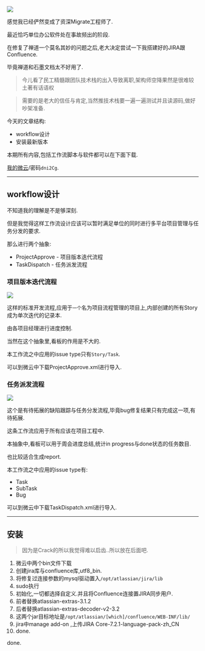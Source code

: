 ![](https://o4dyfn0ef.qnssl.com/image/2016-11-28-Screen%20Shot%202016-11-28%20at%2023.08.41.png?imageView2/2/h/300) 

感觉我已经俨然变成了资深Migrate工程师了. 

最近恰巧单位办公软件处在事故频出的阶段. 

在修复了禅道一个莫名其妙的问题之后,老大决定尝试一下我搭建好的JIRA跟Confluence. 

毕竟禅道和石墨文档太不好用了. 

> 今儿看了民工精髓跟团队技术栈的出入导致离职,架构师空降果然是很难较土著有话语权 

> 需要的是老大的信任与肯定,当然推技术栈要一遍一遍测试并且读源码,做好吵架准备. 

今天的文章结构: 

- workflow设计 
- 安装最新版本 

本期所有内容,包括工作流脚本与软件都可以在下面下载. 

[我的微云](https://share.weiyun.com/290b1fc7edfd275f38f248911d38abf6)/密码`dni2Cg`.

- - - - -- 

## workflow设计 

不知道我的理解是不是够深刻. 

但是我觉得这样工作流设计应该可以暂时满足单位的同时进行多平台项目管理与任务分发的要求. 

那么进行两个抽象: 

- ProjectApprove - 项目版本迭代流程
- TaskDispatch - 任务派发流程

### 项目版本迭代流程

![](https://o4dyfn0ef.qnssl.com/image/2016-11-28-Screen%20Shot%202016-11-28%20at%2023.24.59.png?imageView2/2/h/600) 

这样的标准开发流程,应用于`一个`名为项目流程管理的项目上,内部创建的所有Story成为单次迭代的记录本. 

由各项目经理进行进度控制. 

当然在这个抽象里,看板的作用是不大的. 

本工作流之中应用的issue type只有`Story/Task`. 

可以到微云中下载ProjectApprove.xml进行导入. 

### 任务派发流程

![](https://o4dyfn0ef.qnssl.com/image/2016-11-28-Screen%20Shot%202016-11-28%20at%2023.24.38.png?imageView2/2/h/400) 

这个是有待拓展的缺陷跟踪与任务分发流程,毕竟bug修复结果只有完成这一项,有待拓展. 

这条工作流应用于所有应该在项目工程中. 

本抽象中,看板可以用于周会进度总结,统计in progress与done状态的任务数目. 

也比较适合生成report. 

本工作流之中应用的issue type有: 

- Task
- SubTask
- Bug

可以到微云中下载TaskDispatch.xml进行导入. 

- - - - -- 

## 安装 

> 因为是Crack的所以我觉得难以启齿..所以放在后面吧. 

1. 微云中两个bin文件下载
2. 创建jira库与confluence库,utf8_bin.
3. 将修复过连接参数的mysql驱动置入`/opt/atlassian/jira/lib`
4. sudo执行
5. 初始化,一切都选择自定义.并且将Confluence连接置JIRA同步用户. 
6. 前者替换atlassian-extras-3.1.2
7. 后者替换atlassian-extras-decoder-v2-3.2
8. 这两个jar目标地址是`/opt/atlassian/[which]/confluence/WEB-INF/lib/`
9. jira中manage add-on ,上传JIRA Core-7.2.1-language-pack-zh_CN
10. done. 

done. 
